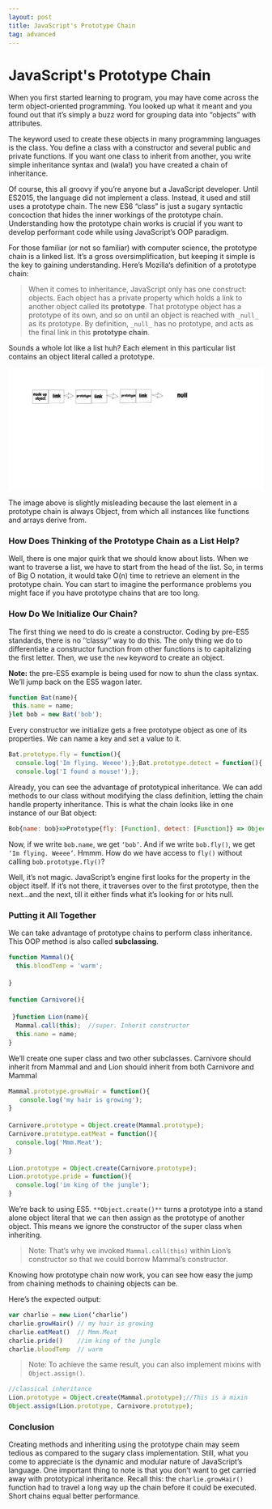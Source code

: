 ```yaml
---
layout: post
title: JavaScript's Prototype Chain
tag: advanced
---
```



JavaScript's Prototype Chain
===========





When you first started learning to program, you may have come across the term object-oriented programming. You looked up what it meant and you found out that it’s simply a buzz word for grouping data into “objects” with attributes.

The keyword used to create these objects in many programming languages is the class. You define a class with a constructor and several public and private functions. If you want one class to inherit from another, you write simple inheritance syntax and (wala!) you have created a chain of inheritance.

Of course, this all groovy if you’re anyone but a JavaScript developer. Until ES2015, the language did not implement a class. Instead, it used and still uses a prototype chain. The new ES6 “class” is just a sugary syntactic concoction that hides the inner workings of the prototype chain. Understanding how the prototype chain works is crucial if you want to develop performant code while using JavaScript’s OOP paradigm.

For those familiar (or not so familiar) with computer science, the prototype chain is a linked list. It’s a gross oversimplification, but keeping it simple is the key to gaining understanding. Here’s Mozilla‘s definition of a prototype chain:

> When it comes to inheritance, JavaScript only has one construct: objects. Each object has a private property which holds a link to another object called its  **prototype**. That prototype object has a prototype of its own, and so on until an object is reached with  `_null_`  as its prototype. By definition,  `_null_`  has no prototype, and acts as the final link in this  **prototype chain**.

Sounds a whole lot like a list huh? Each element in this particular list contains an object literal called a prototype.


![](/images/javascriptproto.png)

The image above is slightly misleading because the last element in a prototype chain is always Object, from which all instances like functions and arrays derive from.

<h3> How Does Thinking of the Prototype Chain as a List Help?</h3>

Well, there is one major quirk that we should know about lists. When we want to traverse a list, we have to start from the head of the list. So, in terms of Big O notation, it would take O(n) time to retrieve an element in the prototype chain. You can start to imagine the performance problems you might face if you have prototype chains that are too long.

<h3>How Do We Initialize Our Chain?</h3>

The first thing we need to do is create a constructor. Coding by pre-ES5 standards, there is no ‘‘classy’’ way to do this. The only thing we do to differentiate a constructor function from other functions is to capitalizing the first letter. Then, we use the  `new`  keyword to create an object.

**Note:**  the pre-ES5 example is being used for now to shun the class syntax. We’ll jump back on the ES5 wagon later.

```javascript
function Bat(name){  
 this.name = name;  
}let bob = new Bat('bob');
```
Every constructor we initialize gets a free prototype object as one of its properties. We can name a key and set a value to it.
```javascript
Bat.prototype.fly = function(){  
  console.log('Im flying. Weeee');};Bat.prototype.detect = function(){  
  console.log('I found a mouse!');};
  ```

Already, you can see the advantage of prototypical inheritance. We can add methods to our class without modifying the class definition, letting the chain handle property inheritance. This is what the chain looks like in one instance of our Bat object:
```javascript
Bob{name: bob}=>Prototype{fly: [Function], detect: [Function]} => Object {} => null
```
Now, if we write  `bob.name`, we get  `‘bob’`. And if we write  `bob.fly()`, we get  `‘Im flying. Weeee’`. Hmmm. How do we have access to  `fly()`  without calling  `bob.prototype.fly()`?

Well, it’s not magic. JavaScript’s engine first looks for the property in the object itself. If it’s not there, it traverses over to the first prototype, then the next…and the next, till it either finds what it’s looking for or hits null.

<h3> Putting it All Together </h3>

We can take advantage of prototype chains to perform class inheritance. This OOP method is also called  **subclassing**.
```javascript
function Mammal(){  
  this.bloodTemp = 'warm';  
    
}  
   
function Carnivore(){  
     
 }function Lion(name){  
  Mammal.call(this);  //super. Inherit constructor  
  this.name = name;  
}
```
We’ll create one super class and two other subclasses. Carnivore should inherit from Mammal and and Lion should inherit from both Carnivore and Mammal
```javascript
Mammal.prototype.growHair = function(){  
   console.log('my hair is growing');  
}

Carnivore.prototype = Object.create(Mammal.prototype);  
Carnivore.prototype.eatMeat = function(){  
  console.log('Mmm.Meat');  
}

Lion.prototype = Object.create(Carnivore.prototype);  
Lion.prototype.pride = function(){  
  console.log('im king of the jungle');  
}
```
We’re back to using ES5.  `**Object.create()**`  turns a prototype into a stand alone object literal that we can then assign as the prototype of another object. This means we ignore the constructor of the super class when inheriting.

>Note: That’s why we invoked  `Mammal.call(this)`  within Lion’s constructor so that we could borrow Mammal’s constructor.

Knowing how prototype chain now work, you can see how easy the jump from chaining methods to chaining objects can be.

Here’s the expected output:
```javascript
var charlie = new Lion(‘charlie’)  
charlie.growHair() // my hair is growing  
charlie.eatMeat()  // Mmm.Meat  
charlie.pride()    //im king of the jungle  
charlie.bloodTemp  // warm
```
>Note:  To achieve the same result, you can also implement mixins with  `Object.assign()`.
```javascript
//classical inheritance  
Lion.prototype = Object.create(Mammal.prototype);//This is a mixin  
Object.assign(Lion.prototype, Carnivore.prototype);
```
<h3>Conclusion</h3>

Creating methods and inheriting using the prototype chain may seem tedious as compared to the sugary class implementation. Still, what you come to appreciate is the dynamic and modular nature of JavaScript’s language. One important thing to note is that you don’t want to get carried away with prototypical inheritance. Recall this: the  `charlie.growHair()`  function had to travel a long way up the chain before it could be executed. Short chains equal better performance.
